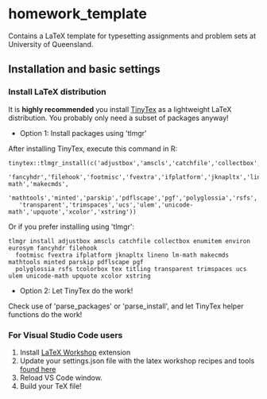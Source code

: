 # homework_template

Contains a LaTeX template for typesetting assignments and problem sets at University of Queensland.

## Installation and basic settings

### Install LaTeX distribution

It is **highly recommended** you install [TinyTex](https://yihui.name/tinytex/) as a lightweight LaTeX distribution. You probably only need a subset of packages anyway!

- Option 1: Install packages using 'tlmgr'

After installing TinyTex, execute this command in R:

```
tinytex::tlmgr_install(c('adjustbox','amscls','catchfile','collectbox','enumitem','environ','eurosym',
  'fancyhdr','filehook','footmisc','fvextra','ifplatform','jknapltx','lineno','lm-math','makecmds',
  'mathtools','minted','parskip','pdflscape','pgf','polyglossia','rsfs','tcolorbox','tex','titling',
   'transparent','trimspaces','ucs','ulem','unicode-math','upquote','xcolor','xstring'))
```

Or if you prefer installing using 'tlmgr':

```
tlmgr install adjustbox amscls catchfile collectbox enumitem environ eurosym fancyhdr filehook 
  footmisc fvextra ifplatform jknapltx lineno lm-math makecmds mathtools minted parskip pdflscape pgf 
  polyglossia rsfs tcolorbox tex titling transparent trimspaces ucs ulem unicode-math upquote xcolor xstring
```


- Option 2: Let TinyTex do the work!

Check use of 'parse_packages' or 'parse_install', and let TinyTex helper functions do the work!

### For Visual Studio Code users

1. Install [LaTeX Workshop](https://marketplace.visualstudio.com/items?itemName=James-Yu.latex-workshop) extension
2. Update your settings.json file with the latex workshop recipes and tools [found here](.vscode/settings.json)
3. Reload VS Code window.
4. Build your TeX file!
